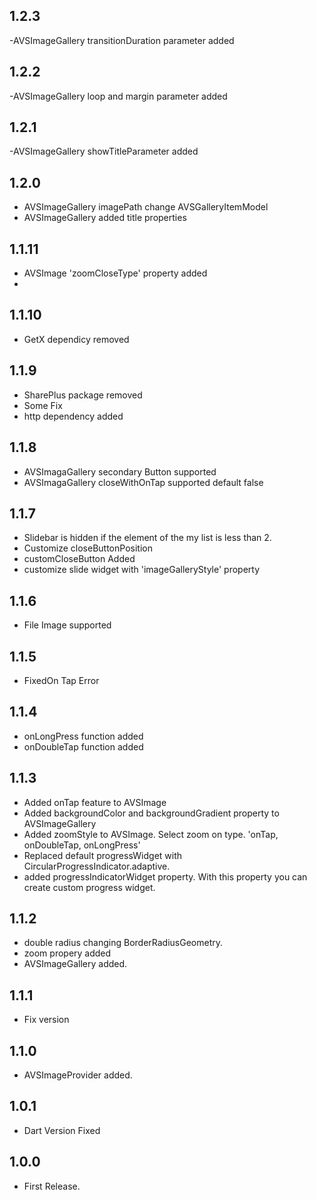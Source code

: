 ## 1.2.3

-AVSImageGallery transitionDuration parameter added

## 1.2.2

-AVSImageGallery loop and margin parameter added

## 1.2.1

-AVSImageGallery showTitleParameter added

## 1.2.0

- AVSImageGallery imagePath change AVSGalleryItemModel
- AVSImageGallery added title properties

## 1.1.11

- AVSImage 'zoomCloseType' property added
- 

## 1.1.10

- GetX dependicy removed
  
## 1.1.9

- SharePlus package removed 
- Some Fix
- http dependency added

## 1.1.8

- AVSImagaGallery secondary Button supported
- AVSImagaGallery  closeWithOnTap supported default false

## 1.1.7

- Slidebar is hidden if the element of the my list is less than 2.
- Customize closeButtonPosition
- customCloseButton Added
- customize slide widget with 'imageGalleryStyle' property

## 1.1.6

- File Image supported

## 1.1.5

- FixedOn Tap Error

## 1.1.4

- onLongPress function added
- onDoubleTap function added

## 1.1.3

- Added onTap feature to AVSImage
- Added backgroundColor and backgroundGradient property to AVSImageGallery
- Added zoomStyle to AVSImage. Select zoom on type. 'onTap, onDoubleTap, onLongPress'
- Replaced default progressWidget with CircularProgressIndicator.adaptive.
- added progressIndicatorWidget property. With this property you can create custom progress widget.

## 1.1.2

- double radius changing BorderRadiusGeometry.
- zoom propery added
- AVSImageGallery added.

## 1.1.1

* Fix version

## 1.1.0

* AVSImageProvider added.

## 1.0.1

* Dart Version Fixed

## 1.0.0

* First Release.
